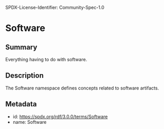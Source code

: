 SPDX-License-Identifier: Community-Spec-1.0

# Software

## Summary

Everything having to do with software.

## Description

The Software namespace defines concepts related to software artifacts.

## Metadata

- id: https://spdx.org/rdf/3.0.0/terms/Software
- name: Software
